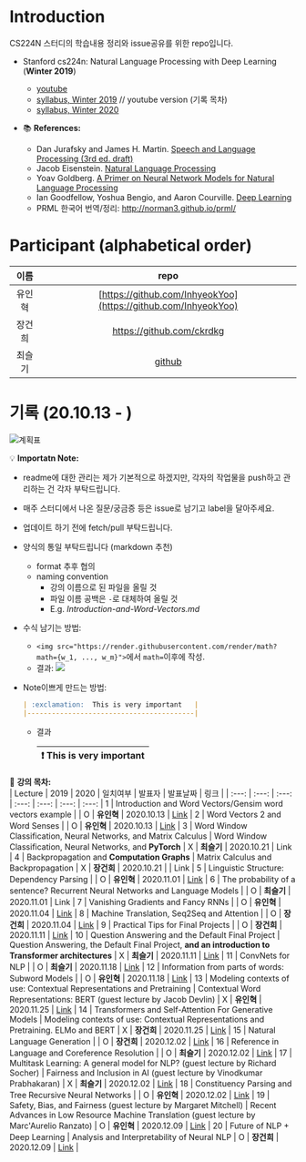 # Introduction

CS224N 스터디의 학습내용 정리와 issue공유를 위한 repo입니다. 

- Stanford cs224n: Natural Language Processing with Deep Learning (**Winter 2019**)
  * [youtube](https://youtu.be/8rXD5-xhemo)
  * [syllabus, Winter 2019](https://web.stanford.edu/class/archive/cs/cs224n/cs224n.1194/) // youtube version (기록 목차)
  * [syllabus, Winter 2020](http://web.stanford.edu/class/cs224n/)

- 📚 **References:**
  - Dan Jurafsky and James H. Martin. [Speech and Language Processing (3rd ed. draft)](https://web.stanford.edu/~jurafsky/slp3/)
  - Jacob Eisenstein. [Natural Language Processing](/src/eisenstein-nlp-notes.pdf)
  - Yoav Goldberg. [A Primer on Neural Network Models for Natural Language Processing](/src/A-Primer-on-Neural-Network-Models-for-Natural-Language-Processing.pdf)
  - Ian Goodfellow, Yoshua Bengio, and Aaron Courville. [Deep Learning](http://www.deeplearningbook.org/)
  - PRML 한국어 번역/정리: http://norman3.github.io/prml/


# Participant (alphabetical order)

| 이름 | repo |
| :---: | :---: |
|유인혁|[https://github.com/InhyeokYoo](https://github.com/InhyeokYoo) |
|장건희|https://github.com/ckrdkg |
|최슬기|[github](https://github.com/abooundev)  |


# 기록 (20.10.13 - )

![계획표](https://user-images.githubusercontent.com/47516855/97106526-8b0b9700-1705-11eb-8503-916730dcc116.png)


💡 **Importatn Note:**
- readme에 대한 관리는 제가 기본적으로 하겠지만, 각자의 작업물을 push하고 관리하는 건 각자 부탁드립니다.
- 매주 스터디에서 나온 질문/궁금증 등은 issue로 남기고 label을 달아주세요.
- 업데이트 하기 전에 fetch/pull 부탁드립니다.
- 양식의 통일 부탁드립니다 (markdown 추천)
  - format 추후 협의
  - naming convention
    - 강의 이름으로 된 파일을 올릴 것
    - 파일 이름 공백은 `-`로 대체하여 올릴 것
    - E.g. *Introduction-and-Word-Vectors.md*
- 수식 남기는 방법:
  - `<img src="https://render.githubusercontent.com/render/math?math={w_1, ..., w_m}">`에서 `math=`이후에 작성.
  - 결과: <img src="https://render.githubusercontent.com/render/math?math={w_1, ..., w_m}">
- Note이쁘게 만드는 방법:

  ```markdown
  | :exclamation:  This is very important   |
  |-----------------------------------------|
  ```
  - 결과

    | :exclamation:  This is very important   |
    |-----------------------------------------|

📑 **강의 목차:**  
| Lecture | 2019 | 2020 | 일치여부 | 발표자 | 발표날짜 | 링크 |
| :---: | :---: | :---: | :---: | :---: | :---: | :---: |
1 |  Introduction and Word Vectors/Gensim word vectors example |  | O | **유인혁** | 2020.10.13 | [Link](/week1) |
2 | Word Vectors 2 and Word Senses |  | O | **유인혁** | 2020.10.13 | [Link](/week1) |
3 | Word Window Classification, Neural Networks, and Matrix Calculus  | Word Window Classification, Neural Networks, and **PyTorch** | X |  **최슬기** | 2020.10.21 | Link |
4 | Backpropagation and **Computation Graphs** | Matrix Calculus and Backpropagation | X |  **장건희** | 2020.10.21 | | Link |
5 | Linguistic Structure: Dependency Parsing  |  | O | **유인혁** | 2020.11.01 | [Link](/week3/Linguistic-Structure-Dependency-Parsing.md) |
6 | The probability of a sentence? Recurrent Neural Networks and Language Models | | O | **최슬기**  | 2020.11.01 |  Link |
7 | Vanishing Gradients and Fancy RNNs | | O | **유인혁**  | 2020.11.04 |  [Link](/) |
8 | Machine Translation, Seq2Seq and Attention | | O | **장건희**  | 2020.11.04 |  [Link](/) |
9 | Practical Tips for Final Projects | | O | **장건희**  | 2020.11.11 |  [Link](/) |
10 | Question Answering and the Default Final Project | Question Answering, the Default Final Project, **and an introduction to Transformer architectures** | X | **최슬기**  | 2020.11.11 |  [Link](/) |
11 | ConvNets for NLP |  | O | **최슬기**  | 2020.11.18 |  [Link](/) |
12 | Information from parts of words: Subword Models | | O | **유인혁**  | 2020.11.18 |  [Link](/) |
13 | Modeling contexts of use: Contextual Representations and Pretraining | Contextual Word Representations: BERT (guest lecture by Jacob Devlin) | X | **유인혁**  | 2020.11.25 |  [Link](/) |
14 | Transformers and Self-Attention For Generative Models | Modeling contexts of use: Contextual Representations and Pretraining. ELMo and BERT | X | **장건희**  | 2020.11.25 |  [Link](/) |
15 | Natural Language Generation | | O | **장건희**  | 2020.12.02 |  [Link](/) |
16 | Reference in Language and Coreference Resolution | | O | **최슬기**  | 2020.12.02 |  [Link](/) |
17 | Multitask Learning: A general model for NLP? (guest lecture by Richard Socher) | Fairness and Inclusion in AI (guest lecture by Vinodkumar Prabhakaran) | X | **최슬기**  | 2020.12.02 |  [Link](/) |
18 | Constituency Parsing and Tree Recursive Neural Networks  | | O | **유인혁**  | 2020.12.02 |  [Link](/) |
19 | Safety, Bias, and Fairness (guest lecture by Margaret Mitchell) | Recent Advances in Low Resource Machine Translation (guest lecture by Marc'Aurelio Ranzato) | O | **유인혁**  | 2020.12.09 |  [Link](/) |
20 | Future of NLP + Deep Learning   | Analysis and Interpretability of Neural NLP | O | **장건희**  | 2020.12.09 |  [Link](/) |
